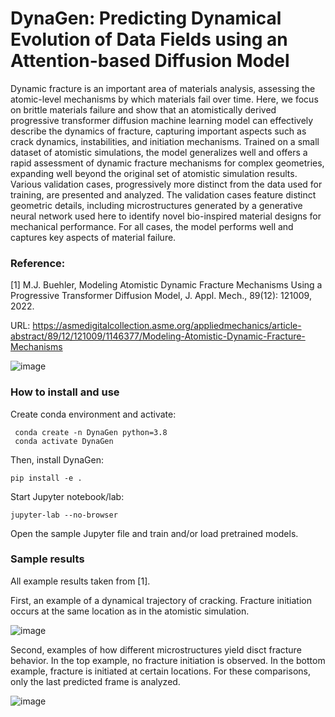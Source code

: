 # DynaGen: Predicting Dynamical Evolution of Data Fields using an Attention-based Diffusion Model

Dynamic fracture is an important area of materials analysis, assessing the atomic-level mechanisms by which materials fail over time. Here, we focus on brittle materials failure and show that an atomistically derived progressive transformer diffusion machine learning model can effectively describe the dynamics of fracture, capturing important aspects such as crack dynamics, instabilities, and initiation mechanisms. Trained on a small dataset of atomistic simulations, the model generalizes well and offers a rapid assessment of dynamic fracture mechanisms for complex geometries, expanding well beyond the original set of atomistic simulation results. Various validation cases, progressively more distinct from the data used for training, are presented and analyzed. The validation cases feature distinct geometric details, including microstructures generated by a generative neural network used here to identify novel bio-inspired material designs for mechanical performance. For all cases, the model performs well and captures key aspects of material failure.

### Reference: 

[1] M.J. Buehler, Modeling Atomistic Dynamic Fracture Mechanisms Using a Progressive Transformer Diffusion Model, J. Appl. Mech., 89(12): 121009, 2022.

URL: https://asmedigitalcollection.asme.org/appliedmechanics/article-abstract/89/12/121009/1146377/Modeling-Atomistic-Dynamic-Fracture-Mechanisms 

![image](https://user-images.githubusercontent.com/101393859/225880041-92f07002-4b74-4198-abbe-2891a2cd6ed8.png)

### How to install and use

Create conda environment and activate:

```
 conda create -n DynaGen python=3.8
 conda activate DynaGen
```

Then, install DynaGen:

```
pip install -e .
```
Start Jupyter notebook/lab:

```
jupyter-lab --no-browser
```

Open the sample Jupyter file and train and/or load pretrained models. 

### Sample results 

All example results taken from [1].

First, an example of a dynamical trajectory of cracking. Fracture initiation occurs at the same location as in the atomistic simulation. 

![image](https://user-images.githubusercontent.com/101393859/225990125-bcafc985-5482-4134-a89f-143a7122237e.png)

Second, examples of how different microstructures yield disct fracture behavior. In the top example, no fracture initiation is observed. In the bottom example, fracture is initiated at certain locations. For these comparisons, only the last predicted frame is analyzed. 

![image](https://user-images.githubusercontent.com/101393859/225990181-f752a8ec-fa44-4a15-82aa-395a74fa71d1.png)

